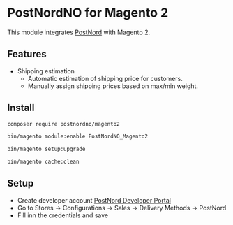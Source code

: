 # PostNordNO for Magento 2

This module integrates [PostNord](https://postnord.no) with Magento 2.

## Features

- Shipping estimation
    - Automatic estimation of shipping price for customers.
    - Manually assign shipping prices based on max/min weight.
    
## Install

```bash 
composer require postnordno/magento2

bin/magento module:enable PostNordNO_Magento2

bin/magento setup:upgrade

bin/magento cache:clean
```

## Setup

- Create developer account [PostNord Developer Portal](https://developer.postnord.no)
- Go to Stores -> Configurations -> Sales -> Delivery Methods -> PostNord
- Fill inn the credentials and save
